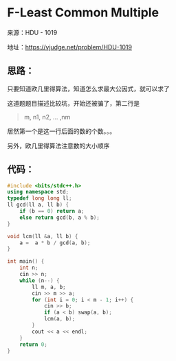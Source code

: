 # F-Least Common Multiple

来源：HDU - 1019

地址：https://vjudge.net/problem/HDU-1019

## 思路：

只要知道欧几里得算法，知道怎么求最大公因式，就可以求了

这道题题目描述比较坑，开始还被骗了，第二行是

>m, n1, n2, ... ,nm

居然第一个是这一行后面的数的个数。。。

另外，欧几里得算法注意数的大小顺序

## 代码：

```cpp
#include <bits/stdc++.h>
using namespace std;
typedef long long ll;
ll gcd(ll a, ll b) {
    if (b == 0) return a;
    else return gcd(b, a % b);
}

void lcm(ll &a, ll b) {
    a =  a * b / gcd(a, b);
}

int main() {
    int n;
    cin >> n;
    while (n--) {
        ll m, a, b;
        cin >> m >> a;
        for (int i = 0; i < m - 1; i++) {
            cin >> b;
            if (a < b) swap(a, b);
            lcm(a, b);
        }
        cout << a << endl;
    }
    return 0;
}
```